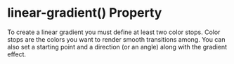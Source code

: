 # linear-gradient() Property

   To create a linear gradient you must define at least two color stops. Color stops are the colors you want to render smooth transitions among. You can also set a starting point and a direction (or an angle) along with the gradient effect.